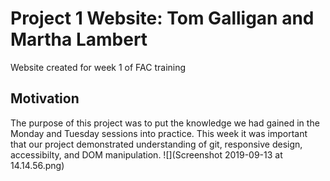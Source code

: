 # Project 1 Website: Tom Galligan and Martha Lambert
Website created for week 1 of FAC training

## Motivation
The purpose of this project was to put the knowledge we had gained in the Monday and Tuesday sessions into practice. 
This week it was important that our project demonstrated understanding of git, responsive design, accessibilty, and DOM manipulation.
![](Screenshot 2019-09-13 at 14.14.56.png)

